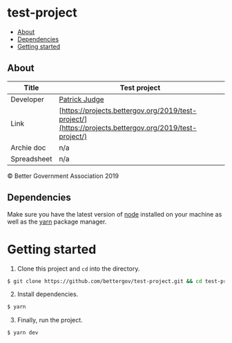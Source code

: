 # test-project

- [About](#about)
- [Dependencies](#dependencies)
- [Getting started](#getting-started)

## About

| Title       | Test project                                                                                                                   |
| ----------- | ----------------------------------------------------------------------------------------------------------------------------------- |
| Developer   | [Patrick Judge](pjudge@bettergov.org)                                                                                               |
| Link        | [https://projects.bettergov.org/2019/test-project/](https://projects.bettergov.org/2019/test-project/)                          |
| Archie doc  | n/a           |
| Spreadsheet | n/a |

© Better Government Association 2019

## Dependencies

Make sure you have the latest version of [node](https://docs.npmjs.com/getting-started/installing-node) installed on your machine as well as the [yarn](https://yarnpkg.com/en/docs/install#mac-stable) package manager.

# Getting started

1.  Clone this project and `cd` into the directory.

```bash
$ git clone https://github.com/bettergov/test-project.git && cd test-project
```

2.  Install dependencies.

```bash
$ yarn
```

3.  Finally, run the project.

```bash
$ yarn dev
```
